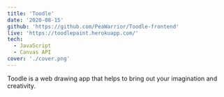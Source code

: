 ```yaml
---
title: 'Toodle'
date: '2020-08-15'
github: 'https://github.com/PeaWarrior/Toodle-frontend'
live: 'https://toodlepaint.herokuapp.com/'
tech: 
  - JavaScript
  - Canvas API
cover: './cover.png'
---
```


Toodle is a web drawing app that helps to bring out your imagination and creativity.